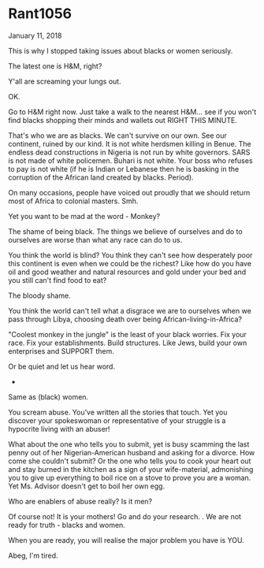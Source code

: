 # Rant1056


January 11, 2018

This is why I stopped taking issues about blacks or women seriously. 

The latest one is H&M, right? 

Y'all are screaming your lungs out. 

OK. 

Go to H&M right now. Just take a walk to the nearest H&M... see if you won't find blacks shopping their minds and wallets out RIGHT THIS MINUTE.

That's who we are as blacks. We can't survive on our own. See our continent, ruined by our kind. It is not white herdsmen killing in Benue. The endless dead constructions in Nigeria is not run by white governors. SARS is not made of white policemen. Buhari is not white. Your boss who refuses to pay is not white (if he is Indian or Lebanese then he is basking in the corruption of the African land created by blacks. Period).

On many occasions, people have voiced out proudly that we should return most of Africa to colonial masters. Smh. 

Yet you want to be mad at the word - Monkey?

The shame of being black. The things we believe of ourselves and do to ourselves are worse than what any race can do to us.

You think the world is blind? You think they can't see how desperately poor this continent is even when we could be the richest? Like how do you have oil and good weather and natural resources and gold under your bed and you still can't find food to eat? 

The bloody shame.

You think the world can't tell what a disgrace we are to ourselves when we pass through Libya, choosing death over being African-living-in-Africa?

"Coolest monkey in the jungle" is the least of your black worries. Fix your race. Fix your establishments. Build structures. Like Jews, build your own enterprises and SUPPORT them. 

Or be quiet and let us hear word.

*

Same as (black) women.

You scream abuse. You've written all the stories that touch. Yet you discover your spokeswoman or representative of your struggle is a hypocrite living with an abuser!

What about the one who tells you to submit, yet is busy scamming the last penny out of her Nigerian-American husband and asking for a divorce. How come she couldn't submit? 
Or the one who tells you to cook your heart out and stay burned in the kitchen as a sign of your wife-material, admonishing you to give up everything to boil rice on a stove to prove you are a woman. Yet Ms. Advisor doesn't get to boil her own egg.

Who are enablers of abuse really? Is it men?

Of course not! It is your mothers! Go and do your research.
.
We are not ready for truth - blacks and women.

When you are ready, you will realise the major problem you have is YOU.

Abeg, I'm tired.